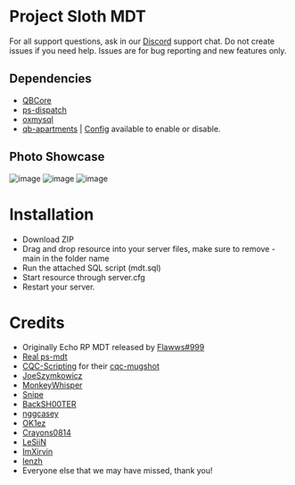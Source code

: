 # Project Sloth MDT

For all support questions, ask in our [Discord](https://www.discord.gg/projectsloth) support chat. Do not create issues if you need help. Issues are for bug reporting and new features only.

## Dependencies

- [QBCore](https://github.com/qbcore-framework/qb-core)
- [ps-dispatch](https://github.com/Project-Sloth/ps-dispatch)
- [oxmysql](https://github.com/overextended/oxmysql)
- [qb-apartments](https://github.com/qbcore-framework/qb-apartments) | [Config](https://github.com/Project-Sloth/ps-mdt/blob/0ce2ab88d2ca7b0a49abfb3f7f8939d0769c7b73/shared/config.lua#L3) available to enable or disable. 

## Photo Showcase
![image](https://cdn.discordapp.com/attachments/1092807089316966470/1092807271970521138/image.png)
![image](https://cdn.discordapp.com/attachments/1092807089316966470/1092807347476386022/image.png)
![image](https://cdn.discordapp.com/attachments/1092807089316966470/1092807397531209828/image.png)

# Installation
* Download ZIP
* Drag and drop resource into your server files, make sure to remove -main in the folder name
* Run the attached SQL script (mdt.sql)
* Start resource through server.cfg
* Restart your server.

# Credits
* Originally Echo RP MDT released by [Flawws#999](https://github.com/FlawwsX/erp_mdt)
* [Real ps-mdt](https://github.com/Project-Sloth/ps-md)
* [CQC-Scripting](https://github.com/CQC-Scripting) for their [cqc-mugshot](https://github.com/CQC-Scripting/cqc-mugshot)
* [JoeSzymkowicz](https://github.com/JoeSzymkowicz)
* [MonkeyWhisper](https://github.com/MonkeyWhisper)
* [Snipe](https://github.com/pushkart2) 
* [BackSH00TER](https://github.com/BackSH00TER)
* [nggcasey](https://github.com/nggcasey)
* [OK1ez](https://github.com/OK1ez) 
* [Crayons0814](https://github.com/Crayons0814) 
* [LeSiiN](https://github.com/LeSiiN)
* [ImXirvin](https://github.com/ImXirvin)
* [lenzh](https://github.com/lenzh)
* Everyone else that we may have missed, thank you! 
